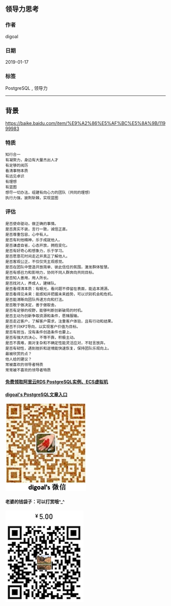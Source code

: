 ## 领导力思考  
                                                                                                                      
### 作者                                                                  
digoal                                                                  
                                                                                               
### 日期                                                                               
2019-01-17                                                           
                                                                    
### 标签                                                                                                        
PostgreSQL , 领导力            
                                                                                                                      
----                                                                                                                
                                                                                                                         
## 背景     
https://baike.baidu.com/item/%E9%A2%86%E5%AF%BC%E5%8A%9B/11999983    
    
### 特质  
  
```  
知行合一  
有凝聚力，身边有大量杰出人才  
有足够的阅历  
看清事物本质  
有远见卓识  
有理想  
有蓝图  
想尽一切办法，组建有向心力的团队（共同的理想）  
执行力强，披荆斩棘，实现蓝图  
```  
  
### 评估  
  
```  
是否使命驱动，做正确的事情。  
是否真实不装，言行一致，诚信正直。  
是否尊重包容，心中有人。  
是否有利他精神，乐于成就他人。  
是否谦虚自省，心态开放，拥抱变化。  
是否有好奇心和想象力，乐于学习。  
是否愿意花时间走近并真正了解他人。  
是否客观公正，不仅仅凭主观感觉。  
是否在团队中营造开放简单、彼此信任的氛围，激发群体智慧。  
是否有感召力和影响力，协同不同人群奔向共同目标。  
是否知人善用，用人所长。  
是否找对人，养成人，建梯队。  
是否看得清本质：有眼光，看问题不停留在表面，能追本溯源。  
是否看得见未来：能感知并把握未来趋势，可以识别机会和危机。  
是否能清晰向团队传递方向和打法。  
是否敢于做决定，善于做取舍。  
是否有足够的视野，能够判断创新破局的时机。  
是否主动为创新争取资源和条件，愿赌服输。  
是否走近客户，了解客户需求，注重客户体验，且有行动和结果。  
是否不只KPI导向，以实现客户价值为目标。  
是否有担当，没有条件创造条件也要上。  
是否有强大的决心，不等不靠，积极主动。  
是否不畏难，面对复杂和不确定性能灵活应对，不轻言放弃。  
是否有韧性，遇到挫折和逆境能快速恢复，保持团队乐观向上。  
最被欣赏的点？  
他人给的建议？  
常被喜欢的领导者特质  
常常被不喜欢的领导者特质  
```  
  
  
  
  
  
  
  
  
  
  
#### [免费领取阿里云RDS PostgreSQL实例、ECS虚拟机](https://free.aliyun.com/ "57258f76c37864c6e6d23383d05714ea")
  
  
#### [digoal's PostgreSQL文章入口](https://github.com/digoal/blog/blob/master/README.md "22709685feb7cab07d30f30387f0a9ae")
  
  
![digoal's weixin](../pic/digoal_weixin.jpg "f7ad92eeba24523fd47a6e1a0e691b59")
  
  
#### 老婆的钱袋子：可以打赏哦^_^  
![wife's weixin ds](../pic/wife_weixin_ds.jpg "acd5cce1a143ef1d6931b1956457bc9f")
  
